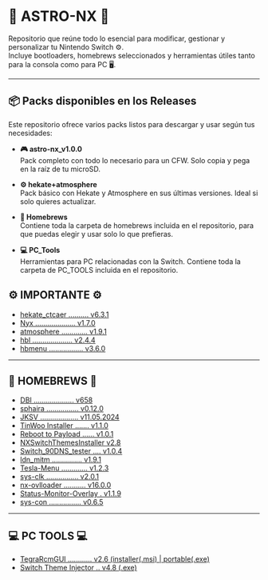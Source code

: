 # 🚀 ASTRO-NX 🚀

Repositorio que reúne todo lo esencial para modificar, gestionar y personalizar tu Nintendo Switch ⚙️.  
Incluye bootloaders, homebrews seleccionados y herramientas útiles tanto para la consola como para PC 🖥️.  

---

## 📦 Packs disponibles en los Releases

Este repositorio ofrece varios packs listos para descargar y usar según tus necesidades:

- **🎮 astro-nx_v1.0.0**  
  Pack completo con todo lo necesario para un CFW. Solo copia y pega en la raíz de tu microSD.

- **⚙️ hekate+atmosphere**  
  Pack básico con Hekate y Atmosphere en sus últimas versiones. Ideal si solo quieres actualizar.

- **🧩 Homebrews**  
  Contiene toda la carpeta de homebrews incluida en el repositorio, para que puedas elegir y usar solo lo que prefieras.

- **💻 PC_Tools**  
  Herramientas para PC relacionadas con la Switch. Contiene toda la carpeta de PC_TOOLS incluida en el repositorio.


## ⚙️ IMPORTANTE ⚙️

- [hekate_ctcaer .......... v6.3.1](https://github.com/CTCaer/hekate)  
- [Nyx .................... v1.7.0](https://github.com/CTCaer/hekate)  
- [atmosphere ............. v1.9.1](https://github.com/Atmosphere-NX/Atmosphere)  
- [hbl .................... v2.4.4](https://github.com/Atmosphere-NX/Atmosphere)  
- [hbmenu ................. v3.6.0](https://github.com/switchbrew/nx-hbmenu)  

---

## 🧩 HOMEBREWS 🧩

- [DBI .................... v658](#)  
- [sphaira ................ v0.12.0](https://github.com/ITotalJustice/sphaira)  
- [JKSV ................... v11.05.2024](https://github.com/J-D-K/JKSV)  
- [TinWoo Installer ....... v1.1.0](https://github.com/hax4dazy/TinWoo)  
- [Reboot to Payload ...... v1.0.1](https://github.com/Atmosphere-NX/Atmosphere)  
- [NXSwitchThemesInstaller  v2.8](https://github.com/exelix11/SwitchThemeInjector)  
- [Switch_90DNS_tester .... v1.0.4](https://github.com/meganukebmp/Switch_90DNS_tester)  
- [ldn_mitm ............... v1.9.1](https://github.com/DefenderOfHyrule/ldn_mitm)  
- [Tesla-Menu ............. v1.2.3](https://github.com/WerWolv/Tesla-Menu)  
- [sys-clk ................ v2.0.1](https://github.com/retronx-team/sys-clk)  
- [nx-ovlloader ........... v16.0.0](https://github.com/WerWolv/nx-ovlloader)  
- [Status-Monitor-Overlay . v1.1.9](https://github.com/masagrator/Status-Monitor-Overlay)  
- [sys-con ................ v0.6.5](https://github.com/cathery/sys-con)  

---

## 💻 PC TOOLS 💻
- [TegraRcmGUI ............ v2.6 (installer(.msi) | portable(.exe)](https://github.com/eliboa/TegraRcmGUI)  
- [Switch Theme Injector .. v4.8 (.exe)](https://github.com/exelix11/SwitchThemeInjector)  
